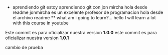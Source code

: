 * aprendiendo git
estoy aprendiendo git con jon mircha
hola desde readme
jonmircha es un excelente profesor de programacion
hola desde el archivo readme
** what am i going to learn?...
hello I will learn a lot with this course in youtube

Este commit es para oficializar nuestra version **1.0.0**
este commit es para oficializar nuestra version **1.0.1**

cambio de prueba